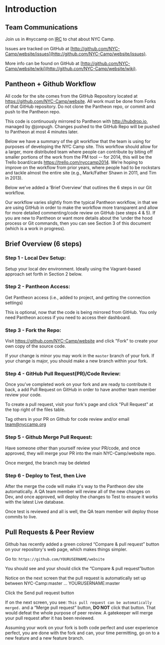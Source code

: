Introduction
============

Team Communications
-------------------
Join us in #nyccamp on [IRC](ircs://chat.freenode.net) to chat about NYC Camp.

Issues are tracked on GitHub at [http://github.com/NYC-Camp/website/issues](http://github.com/NYC-Camp/website/issues).

More info can be found on GitHub at [http://github.com/NYC-Camp/website/wiki](http://github.com/NYC-Camp/website/wiki).

Pantheon + Github Workflow
--------------------------
All code for the site comes from the GitHub Repository located at https://github.com/NYC-Camp/website. All work must be done from
Forks of that GitHub repository.  Do not clone the Pantheon repo, or commit and push to the Pantheon repo.

This code is continuously mirrored to Pantheon with http://hubdrop.io, managed by @jonpugh. Changes pushed to the GitHub
Repo will be pushed to Pantheon at most 4 minutes later.

Below we have a summary of the git workflow that the team is using for purposes of developing the NYC Camp site. This workflow should allow for a larger, more distributed team where people can contribute by biting off smaller portions of the work from the PM tool -- for 2014, this will be the Trello board/cards https://trello.com/nyccamp2014. We’re hoping to improve on the workflow from prior years, where people had to be rockstars and tackle almost the entire site (e.g., Mark/Father Shawn in 2011, and Tim in 2013).

Below we’ve added a ‘Brief Overview’ that outlines the 6 steps in our Git workflow.

Our workflow varies slightly from the typical Pantheon workflow, in that we are using GitHub in order to make the workflow more transparent and allow for more detailed commenting/code review on GitHub (see steps 4 & 5). If you are new to Pantheon or want more details about the ‘under the hood process or Git commands, then you can see Section 3 of this document (which is a work in progress).

Brief Overview (6 steps)
------------------------

### Step 1 - Local Dev Setup:
Setup your local dev environment. Ideally using the Vagrant-based approach set forth in Section 2 below.
### Step 2 - Pantheon Access:
Get Pantheon access  (i.e., added to project, and getting the connection settings)

This is optional, now that the code is being mirrored from GitHub. You only need Pantheon access if you need to access
their dashboard.

### Step 3 - Fork the Repo:

Visit https://github.com/NYC-Camp/website and click "Fork" to create your own copy of the source code.

If your change is minor you may work in the `master` branch of your fork.  If your change is major, you should make a new
branch within your fork.

### Step 4 - GitHub Pull Request(PR)/Code Review:

Once you’ve completed work on your fork and are ready to contribute it back, a add Pull Request on GitHub in order to
have another team member review your code.

To create a pull request, visit your fork's page and click "Pull Request" at the top right of the files table.

Tag others in your PR on Github for code review and/or email team@nyccamp.org

### Step 5 - Github Merge Pull Request:

Have someone other than yourself review your PR/code, and once approved, they will merge your PR into the main NYC-Camp/website repo.

Once merged, the branch may be deleted

### Step 6 - Deploy to Test, then Live

After the merge the code will make it's way to the Pantheon dev site automatically. A QA team member will review all of
the new changes on Dev, and once approved, will deploy the changes to Test to ensure it works with the latest Live database.

Once test is reviewed and all is well, the QA team member will deploy those commits to live.

Pull Requests & Peer Review
---------------------------

Github has recently added a green colored “Compare & pull request” button on your repository's web page, which makes things simpler.

Go to: `https://github.com/YOURUSERNAME/website`

You should see and your should click the “Compare & pull request”button

Notice on the next screen that the pull request is automatically set up between NYC-Camp:master ... YOURUSERNAME:master

Click the Send pull request button

If on the next screen, you see: `This pull request can be automatically merged.` and a “Merge pull request” button, **DO NOT** click that button. That would defeat the whole purpose of peer review. A gatekeeper will merge your pull request after it has been reviewed.

Assuming your work on your fork is both code perfect and user experience perfect, you are done with the fork and can, your time permitting, go on to a new feature and a new feature branch.
